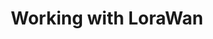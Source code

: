 ---
layout: full.html
algolia: true
title: Working with LoraWan
description: Working with LoraWan
order: 2900
---